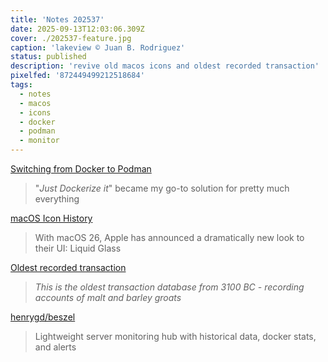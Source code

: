 ```yaml
---
title: 'Notes 202537'
date: 2025-09-13T12:03:06.309Z
cover: ./202537-feature.jpg
caption: 'lakeview © Juan B. Rodriguez'
status: published
description: 'revive old macos icons and oldest recorded transaction'
pixelfed: '872449499212518684'
tags:
  - notes
  - macos
  - icons
  - docker
  - podman
  - monitor
---
```


[Switching from Docker to Podman](https://codesmash.dev/why-i-ditched-docker-for-podman-and-you-should-too)

> "_Just Dockerize it_" became my go-to solution for pretty much everything

[macOS Icon History](https://basicappleguy.com/basicappleblog/macos-icon-history)

> With macOS 26, Apple has announced a dramatically new look to their UI: Liquid Glass

[Oldest recorded transaction](https://avi.im/blag/2025/oldest-txn/)

> _This is the oldest transaction database from 3100 BC - recording accounts of malt and barley groats_

[henrygd/beszel](https://github.com/henrygd/beszel)

> Lightweight server monitoring hub with historical data, docker stats, and alerts

